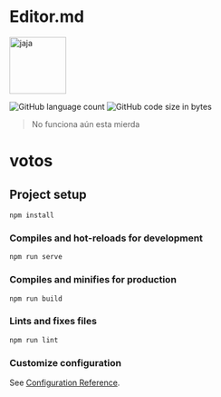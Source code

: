 # Editor.md

<img alt="jaja" src="https://us.123rf.com/450wm/jabkitticha/jabkitticha1702/jabkitticha170200488/72836267-voto-de-la-urna-dise%C3%B1o-plano-vector.jpg?ver=6" style="height:100px; width:100px">

<img alt="GitHub language count" src="https://img.shields.io/github/languages/count/sigmdot/proyecto-u-voto?style=plastic"> <img alt="GitHub code size in bytes" src="https://img.shields.io/github/languages/code-size/sigmdot/proyecto-u-voto?style=plastic">

>No funciona aún esta mierda


# votos

## Project setup
```
npm install
```

### Compiles and hot-reloads for development
```
npm run serve
```

### Compiles and minifies for production
```
npm run build
```

### Lints and fixes files
```
npm run lint
```

### Customize configuration
See [Configuration Reference](https://cli.vuejs.org/config/).
